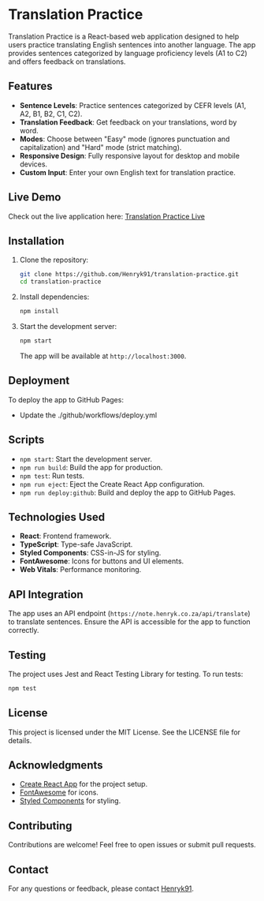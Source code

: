 # Translation Practice

Translation Practice is a React-based web application designed to help users practice translating English sentences into another language. The app provides sentences categorized by language proficiency levels (A1 to C2) and offers feedback on translations.

## Features

- **Sentence Levels**: Practice sentences categorized by CEFR levels (A1, A2, B1, B2, C1, C2).
- **Translation Feedback**: Get feedback on your translations, word by word.
- **Modes**: Choose between "Easy" mode (ignores punctuation and capitalization) and "Hard" mode (strict matching).
- **Responsive Design**: Fully responsive layout for desktop and mobile devices.
- **Custom Input**: Enter your own English text for translation practice.

## Live Demo

Check out the live application here: [Translation Practice Live](https://henryk.co.za/translation-practice)

## Installation

1. Clone the repository:

   ```bash
   git clone https://github.com/Henryk91/translation-practice.git
   cd translation-practice
   ```

2. Install dependencies:

   ```bash
   npm install
   ```

3. Start the development server:

   ```bash
   npm start
   ```

   The app will be available at `http://localhost:3000`.

## Deployment

To deploy the app to GitHub Pages:

- Update the ./github/workflows/deploy.yml

## Scripts

- `npm start`: Start the development server.
- `npm run build`: Build the app for production.
- `npm test`: Run tests.
- `npm run eject`: Eject the Create React App configuration.
- `npm run deploy:github`: Build and deploy the app to GitHub Pages.

## Technologies Used

- **React**: Frontend framework.
- **TypeScript**: Type-safe JavaScript.
- **Styled Components**: CSS-in-JS for styling.
- **FontAwesome**: Icons for buttons and UI elements.
- **Web Vitals**: Performance monitoring.

## API Integration

The app uses an API endpoint (`https://note.henryk.co.za/api/translate`) to translate sentences. Ensure the API is accessible for the app to function correctly.

## Testing

The project uses Jest and React Testing Library for testing. To run tests:

```bash
npm test
```

## License

This project is licensed under the MIT License. See the LICENSE file for details.

## Acknowledgments

- [Create React App](https://create-react-app.dev/) for the project setup.
- [FontAwesome](https://fontawesome.com/) for icons.
- [Styled Components](https://styled-components.com/) for styling.

## Contributing

Contributions are welcome! Feel free to open issues or submit pull requests.

## Contact

For any questions or feedback, please contact [Henryk91](https://github.com/Henryk91).

